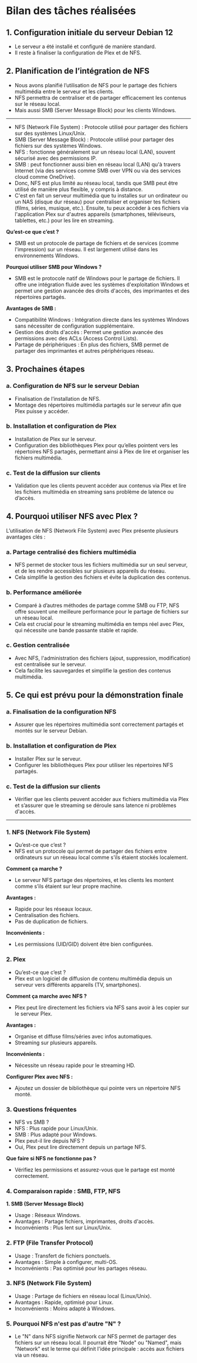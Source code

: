 # Bilan des tâches réalisées

## 1. Configuration initiale du serveur Debian 12
- Le serveur a été installé et configuré de manière standard.
- Il reste à finaliser la configuration de Plex et de NFS.

## 2. Planification de l’intégration de NFS
- Nous avons planifié l’utilisation de NFS pour le partage des fichiers multimédia entre le serveur et les clients.
- NFS permettra de centraliser et de partager efficacement les contenus sur le réseau local.
- Mais aussi SMB (Server Message Block) pour les clients Windows.
 ---
- NFS (Network File System) : Protocole utilisé pour partager des fichiers sur des systèmes Linux/Unix.
- SMB (Server Message Block) : Protocole utilisé pour partager des fichiers sur des systèmes Windows.
- NFS : fonctionne généralement sur un réseau local (LAN), souvent sécurisé avec des permissions IP.
- SMB : peut fonctionner aussi bien en réseau local (LAN) qu'à travers Internet (via des services comme SMB over VPN ou via des services cloud comme OneDrive).
- Donc, NFS est plus limité au réseau local, tandis que SMB peut être utilisé de manière plus flexible, y compris à distance.
- C'est en fait un serveur multimédia que tu installes sur un ordinateur ou un NAS (disque dur réseau) pour centraliser et organiser tes fichiers (films, séries, musique, etc.). Ensuite, tu peux accéder à ces fichiers via l'application Plex sur d'autres appareils (smartphones, téléviseurs, tablettes, etc.) pour les lire en streaming.

**Qu’est-ce que c’est ?**
- SMB est un protocole de partage de fichiers et de services (comme l'impression) sur un réseau. Il est largement utilisé dans les environnements Windows.

**Pourquoi utiliser SMB pour Windows ?**
- SMB est le protocole natif de Windows pour le partage de fichiers. Il offre une intégration fluide avec les systèmes d'exploitation Windows et permet une gestion avancée des droits d'accès, des imprimantes et des répertoires partagés.
 
**Avantages de SMB :**
- Compatibilité Windows : Intégration directe dans les systèmes Windows sans nécessiter de configuration supplémentaire.
- Gestion des droits d'accès : Permet une gestion avancée des permissions avec des ACLs (Access Control Lists).
- Partage de périphériques : En plus des fichiers, SMB permet de partager des imprimantes et autres périphériques réseau.

## 3. Prochaines étapes

### a. Configuration de NFS sur le serveur Debian
- Finalisation de l’installation de NFS.
- Montage des répertoires multimédia partagés sur le serveur afin que Plex puisse y accéder.

### b. Installation et configuration de Plex
- Installation de Plex sur le serveur.
- Configuration des bibliothèques Plex pour qu’elles pointent vers les répertoires NFS partagés, permettant ainsi à Plex de lire et organiser les fichiers multimédia.

### c. Test de la diffusion sur clients
- Validation que les clients peuvent accéder aux contenus via Plex et lire les fichiers multimédia en streaming sans problème de latence ou d’accès.

## 4. Pourquoi utiliser NFS avec Plex ?
L’utilisation de NFS (Network File System) avec Plex présente plusieurs avantages clés :

### a. Partage centralisé des fichiers multimédia
- NFS permet de stocker tous les fichiers multimédia sur un seul serveur, et de les rendre accessibles sur plusieurs appareils du réseau.
- Cela simplifie la gestion des fichiers et évite la duplication des contenus.

### b. Performance améliorée
- Comparé à d’autres méthodes de partage comme SMB ou FTP, NFS offre souvent une meilleure performance pour le partage de fichiers sur un réseau local.
- Cela est crucial pour le streaming multimédia en temps réel avec Plex, qui nécessite une bande passante stable et rapide.

### c. Gestion centralisée
- Avec NFS, l'administration des fichiers (ajout, suppression, modification) est centralisée sur le serveur.
- Cela facilite les sauvegardes et simplifie la gestion des contenus multimédia.

## 5. Ce qui est prévu pour la démonstration finale

### a. Finalisation de la configuration NFS
- Assurer que les répertoires multimédia sont correctement partagés et montés sur le serveur Debian.

### b. Installation et configuration de Plex
- Installer Plex sur le serveur.
- Configurer les bibliothèques Plex pour utiliser les répertoires NFS partagés.

### c. Test de la diffusion sur clients
- Vérifier que les clients peuvent accéder aux fichiers multimédia via Plex et s’assurer que le streaming se déroule sans latence ni problèmes d'accès.


---

### 1. NFS (Network File System)
- Qu’est-ce que c’est ?
- NFS est un protocole qui permet de partager des fichiers entre ordinateurs sur un réseau local comme s'ils étaient stockés localement.

**Comment ça marche ?**
- Le serveur NFS partage des répertoires, et les clients les montent comme s’ils étaient sur leur propre machine.

**Avantages :**
- Rapide pour les réseaux locaux.
- Centralisation des fichiers.
- Pas de duplication de fichiers.

**Inconvénients :**
- Les permissions (UID/GID) doivent être bien configurées.
### 2. Plex
- Qu’est-ce que c’est ?
- Plex est un logiciel de diffusion de contenu multimédia depuis un serveur vers différents appareils (TV, smartphones).

**Comment ça marche avec NFS ?**
- Plex peut lire directement les fichiers via NFS sans avoir à les copier sur le serveur Plex.

**Avantages :**
- Organise et diffuse films/séries avec infos automatiques.
- Streaming sur plusieurs appareils.

**Inconvénients :**
- Nécessite un réseau rapide pour le streaming HD.

**Configurer Plex avec NFS :**
- Ajoutez un dossier de bibliothèque qui pointe vers un répertoire NFS monté.

### 3. Questions fréquentes
- NFS vs SMB ?
- NFS : Plus rapide pour Linux/Unix.
- SMB : Plus adapté pour Windows.
- Plex peut-il lire depuis NFS ?
- Oui, Plex peut lire directement depuis un partage NFS.

**Que faire si NFS ne fonctionne pas ?**
- Vérifiez les permissions et assurez-vous que le partage est monté correctement.

### 4. Comparaison rapide : SMB, FTP, NFS

**1. SMB (Server Message Block)**
- Usage : Réseaux Windows.
- Avantages : Partage fichiers, imprimantes, droits d'accès.
- Inconvénients : Plus lent sur Linux/Unix.

### 2. FTP (File Transfer Protocol)
- Usage : Transfert de fichiers ponctuels.
- Avantages : Simple à configurer, multi-OS.
- Inconvénients : Pas optimisé pour les partages réseau.

### 3. NFS (Network File System)
- Usage : Partage de fichiers en réseau local (Linux/Unix).
- Avantages : Rapide, optimisé pour Linux.
- Inconvénients : Moins adapté à Windows.

### 5. Pourquoi NFS n'est pas d'autre "N" ?
- Le "N" dans NFS signifie Network car NFS permet de partager des fichiers sur un réseau local. Il pourrait être "Node" ou "Named", mais "Network" est le terme qui définit l'idée principale : accès aux fichiers via un réseau.

